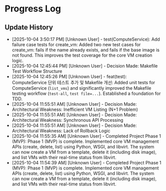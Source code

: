 # Progress Log



## Update History

- [2025-10-04 3:50:17 PM] [Unknown User] - test(ComputeService): Add failure case tests for create_vm: Added two new test cases for create_vm: fails if the name already exists, and fails if the base image is not found. This improves the test coverage for the core VM creation logic.
- [2025-10-04 12:45:44 PM] [Unknown User] - Decision Made: Makefile Test Workflow Structure
- [2025-10-04 12:45:26 PM] [Unknown User] - feat(test): ComputeService 단위 테스트 추가 및 Makefile 개선: Added unit tests for ComputeService (`list_vms`) and significantly improved the Makefile testing workflow (`test-all`, `test file=...`). Established a foundation for TDD.
- [2025-10-04 11:55:51 AM] [Unknown User] - Decision Made: Architectural Weakness: Inefficient VM Listing (N+1 Problem)
- [2025-10-04 11:55:51 AM] [Unknown User] - Decision Made: Architectural Weakness: Synchronous API Processing
- [2025-10-04 11:55:51 AM] [Unknown User] - Decision Made: Architectural Weakness: Lack of Rollback Logic
- [2025-10-04 11:55:35 AM] [Unknown User] - Completed Project Phase 1 (MVP): Phase 1 (MVP) is complete. Implemented core VM management APIs (create, delete, list) using Python, WSGI, and libvirt. The system can now create a VM from a template, delete it (including disk image), and list VMs with their real-time status from libvirt.
- [2025-10-04 11:54:39 AM] [Unknown User] - Completed Project Phase 1 (MVP): Phase 1 (MVP) is complete. Implemented core VM management APIs (create, delete, list) using Python, WSGI, and libvirt. The system can now create a VM from a template, delete it (including disk image), and list VMs with their real-time status from libvirt.
